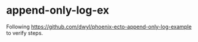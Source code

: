 # append-only-log-ex
Following https://github.com/dwyl/phoenix-ecto-append-only-log-example to verify steps.
